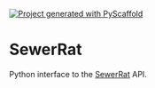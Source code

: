<!-- These are examples of badges you might want to add to your README:
     please update the URLs accordingly

[![Built Status](https://api.cirrus-ci.com/github/<USER>/SewerRat.svg?branch=main)](https://cirrus-ci.com/github/<USER>/SewerRat)
[![ReadTheDocs](https://readthedocs.org/projects/SewerRat/badge/?version=latest)](https://SewerRat.readthedocs.io/en/stable/)
[![Coveralls](https://img.shields.io/coveralls/github/<USER>/SewerRat/main.svg)](https://coveralls.io/r/<USER>/SewerRat)
[![PyPI-Server](https://img.shields.io/pypi/v/SewerRat.svg)](https://pypi.org/project/SewerRat/)
[![Conda-Forge](https://img.shields.io/conda/vn/conda-forge/SewerRat.svg)](https://anaconda.org/conda-forge/SewerRat)
[![Monthly Downloads](https://pepy.tech/badge/SewerRat/month)](https://pepy.tech/project/SewerRat)
[![Twitter](https://img.shields.io/twitter/url/http/shields.io.svg?style=social&label=Twitter)](https://twitter.com/SewerRat)
-->

[![Project generated with PyScaffold](https://img.shields.io/badge/-PyScaffold-005CA0?logo=pyscaffold)](https://pyscaffold.org/)

# SewerRat

Python interface to the [SewerRat](https://github.com/ArtifactDB/SewerRat) API.

